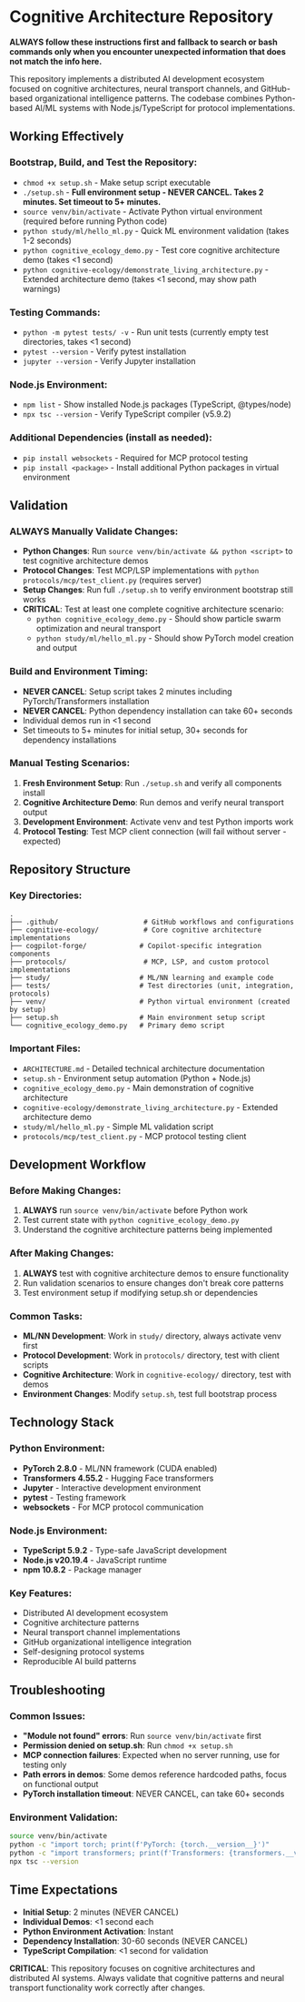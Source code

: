 # Cognitive Architecture Repository

**ALWAYS follow these instructions first and fallback to search or bash commands only when you encounter unexpected information that does not match the info here.**

This repository implements a distributed AI development ecosystem focused on cognitive architectures, neural transport channels, and GitHub-based organizational intelligence patterns. The codebase combines Python-based AI/ML systems with Node.js/TypeScript for protocol implementations.

## Working Effectively

### Bootstrap, Build, and Test the Repository:
- `chmod +x setup.sh` - Make setup script executable  
- `./setup.sh` - **Full environment setup - NEVER CANCEL. Takes 2 minutes. Set timeout to 5+ minutes.**
- `source venv/bin/activate` - Activate Python virtual environment (required before running Python code)
- `python study/ml/hello_ml.py` - Quick ML environment validation (takes 1-2 seconds)
- `python cognitive_ecology_demo.py` - Test core cognitive architecture demo (takes <1 second)
- `python cognitive-ecology/demonstrate_living_architecture.py` - Extended architecture demo (takes <1 second, may show path warnings)

### Testing Commands:
- `python -m pytest tests/ -v` - Run unit tests (currently empty test directories, takes <1 second)
- `pytest --version` - Verify pytest installation
- `jupyter --version` - Verify Jupyter installation  

### Node.js Environment:
- `npm list` - Show installed Node.js packages (TypeScript, @types/node)
- `npx tsc --version` - Verify TypeScript compiler (v5.9.2)

### Additional Dependencies (install as needed):
- `pip install websockets` - Required for MCP protocol testing
- `pip install <package>` - Install additional Python packages in virtual environment

## Validation

### ALWAYS Manually Validate Changes:
- **Python Changes**: Run `source venv/bin/activate && python <script>` to test cognitive architecture demos
- **Protocol Changes**: Test MCP/LSP implementations with `python protocols/mcp/test_client.py` (requires server)
- **Setup Changes**: Run full `./setup.sh` to verify environment bootstrap still works
- **CRITICAL**: Test at least one complete cognitive architecture scenario:
  - `python cognitive_ecology_demo.py` - Should show particle swarm optimization and neural transport
  - `python study/ml/hello_ml.py` - Should show PyTorch model creation and output

### Build and Environment Timing:
- **NEVER CANCEL**: Setup script takes 2 minutes including PyTorch/Transformers installation
- **NEVER CANCEL**: Python dependency installation can take 60+ seconds  
- Individual demos run in <1 second
- Set timeouts to 5+ minutes for initial setup, 30+ seconds for dependency installations

### Manual Testing Scenarios:
1. **Fresh Environment Setup**: Run `./setup.sh` and verify all components install
2. **Cognitive Architecture Demo**: Run demos and verify neural transport output
3. **Development Environment**: Activate venv and test Python imports work
4. **Protocol Testing**: Test MCP client connection (will fail without server - expected)

## Repository Structure

### Key Directories:
```
.
├── .github/                     # GitHub workflows and configurations
├── cognitive-ecology/           # Core cognitive architecture implementations
├── cogpilot-forge/             # Copilot-specific integration components
├── protocols/                   # MCP, LSP, and custom protocol implementations
├── study/                      # ML/NN learning and example code
├── tests/                      # Test directories (unit, integration, protocols)
├── venv/                       # Python virtual environment (created by setup)
├── setup.sh                    # Main environment setup script
└── cognitive_ecology_demo.py   # Primary demo script
```

### Important Files:
- `ARCHITECTURE.md` - Detailed technical architecture documentation
- `setup.sh` - Environment setup automation (Python + Node.js)
- `cognitive_ecology_demo.py` - Main demonstration of cognitive architecture
- `cognitive-ecology/demonstrate_living_architecture.py` - Extended architecture demo
- `study/ml/hello_ml.py` - Simple ML validation script
- `protocols/mcp/test_client.py` - MCP protocol testing client

## Development Workflow

### Before Making Changes:
1. **ALWAYS** run `source venv/bin/activate` before Python work
2. Test current state with `python cognitive_ecology_demo.py`
3. Understand the cognitive architecture patterns being implemented

### After Making Changes:
1. **ALWAYS** test with cognitive architecture demos to ensure functionality
2. Run validation scenarios to ensure changes don't break core patterns
3. Test environment setup if modifying setup.sh or dependencies

### Common Tasks:
- **ML/NN Development**: Work in `study/` directory, always activate venv first
- **Protocol Development**: Work in `protocols/` directory, test with client scripts  
- **Cognitive Architecture**: Work in `cognitive-ecology/` directory, test with demos
- **Environment Changes**: Modify `setup.sh`, test full bootstrap process

## Technology Stack

### Python Environment:
- **PyTorch 2.8.0** - ML/NN framework (CUDA enabled)
- **Transformers 4.55.2** - Hugging Face transformers
- **Jupyter** - Interactive development environment
- **pytest** - Testing framework
- **websockets** - For MCP protocol communication

### Node.js Environment:  
- **TypeScript 5.9.2** - Type-safe JavaScript development
- **Node.js v20.19.4** - JavaScript runtime
- **npm 10.8.2** - Package manager

### Key Features:
- Distributed AI development ecosystem
- Cognitive architecture patterns
- Neural transport channel implementations  
- GitHub organizational intelligence integration
- Self-designing protocol systems
- Reproducible AI build patterns

## Troubleshooting

### Common Issues:
- **"Module not found" errors**: Run `source venv/bin/activate` first
- **Permission denied on setup.sh**: Run `chmod +x setup.sh`
- **MCP connection failures**: Expected when no server running, use for testing only
- **Path errors in demos**: Some demos reference hardcoded paths, focus on functional output
- **PyTorch installation timeout**: NEVER CANCEL, can take 60+ seconds

### Environment Validation:
```bash
source venv/bin/activate
python -c "import torch; print(f'PyTorch: {torch.__version__}')"
python -c "import transformers; print(f'Transformers: {transformers.__version__}')"
npx tsc --version
```

## Time Expectations

- **Initial Setup**: 2 minutes (NEVER CANCEL)
- **Individual Demos**: <1 second each
- **Python Environment Activation**: Instant
- **Dependency Installation**: 30-60 seconds (NEVER CANCEL)
- **TypeScript Compilation**: <1 second for validation

**CRITICAL**: This repository focuses on cognitive architectures and distributed AI systems. Always validate that cognitive patterns and neural transport functionality work correctly after changes.